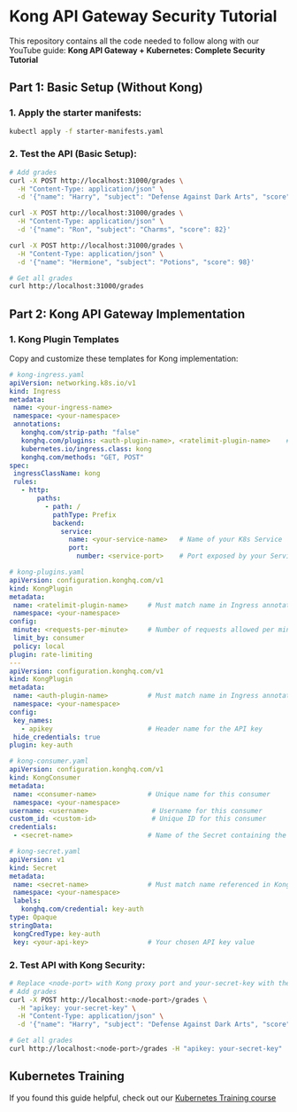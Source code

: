 # Kong API Gateway Security Tutorial
This repository contains all the code needed to follow along with our YouTube guide: **Kong API Gateway + Kubernetes: Complete Security Tutorial**

## Part 1: Basic Setup (Without Kong)

### 1. Apply the starter manifests:
```bash
kubectl apply -f starter-manifests.yaml
```

### 2. Test the API (Basic Setup):
```bash
# Add grades
curl -X POST http://localhost:31000/grades \
  -H "Content-Type: application/json" \
  -d '{"name": "Harry", "subject": "Defense Against Dark Arts", "score": 95}'

curl -X POST http://localhost:31000/grades \
  -H "Content-Type: application/json" \
  -d '{"name": "Ron", "subject": "Charms", "score": 82}'

curl -X POST http://localhost:31000/grades \
  -H "Content-Type: application/json" \
  -d '{"name": "Hermione", "subject": "Potions", "score": 98}'

# Get all grades
curl http://localhost:31000/grades
```

## Part 2: Kong API Gateway Implementation

### 1. Kong Plugin Templates
Copy and customize these templates for Kong implementation:

```yaml
# kong-ingress.yaml
apiVersion: networking.k8s.io/v1
kind: Ingress
metadata:
 name: <your-ingress-name>
 namespace: <your-namespace>
 annotations:
   konghq.com/strip-path: "false"
   konghq.com/plugins: <auth-plugin-name>, <ratelimit-plugin-name>    # Plugin names referenced in KongPlugin resources
   kubernetes.io/ingress.class: kong
   konghq.com/methods: "GET, POST"  
spec:
 ingressClassName: kong
 rules:
   - http:
       paths:
         - path: /
           pathType: Prefix
           backend:
             service:
               name: <your-service-name>   # Name of your K8s Service
               port:
                 number: <service-port>    # Port exposed by your Service

# kong-plugins.yaml
apiVersion: configuration.konghq.com/v1
kind: KongPlugin
metadata:
 name: <ratelimit-plugin-name>     # Must match name in Ingress annotation
 namespace: <your-namespace>
config:
 minute: <requests-per-minute>     # Number of requests allowed per minute
 limit_by: consumer
 policy: local
plugin: rate-limiting
---
apiVersion: configuration.konghq.com/v1
kind: KongPlugin
metadata:
 name: <auth-plugin-name>          # Must match name in Ingress annotation
 namespace: <your-namespace>
config:
 key_names:
   - apikey                        # Header name for the API key
 hide_credentials: true
plugin: key-auth

# kong-consumer.yaml
apiVersion: configuration.konghq.com/v1
kind: KongConsumer
metadata:
 name: <consumer-name>             # Unique name for this consumer
 namespace: <your-namespace>
username: <username>                # Username for this consumer
custom_id: <custom-id>              # Unique ID for this consumer
credentials:
 - <secret-name>                   # Name of the Secret containing the API key

# kong-secret.yaml
apiVersion: v1
kind: Secret
metadata:
 name: <secret-name>               # Must match name referenced in KongConsumer
 namespace: <your-namespace>
 labels:
   konghq.com/credential: key-auth
type: Opaque
stringData:
 kongCredType: key-auth
 key: <your-api-key>               # Your chosen API key value
```

### 2. Test API with Kong Security:
```bash
# Replace <node-port> with Kong proxy port and your-secret-key with the key from kong-secret.yaml
# Add grades
curl -X POST http://localhost:<node-port>/grades \
  -H "apikey: your-secret-key" \
  -H "Content-Type: application/json" \
  -d '{"name": "Harry", "subject": "Defense Against Dark Arts", "score": 95}'

# Get all grades
curl http://localhost:<node-port>/grades -H "apikey: your-secret-key"
```

## Kubernetes Training

If you found this guide helpful, check out our [Kubernetes Training course](https://kubernetestraining.io/)
